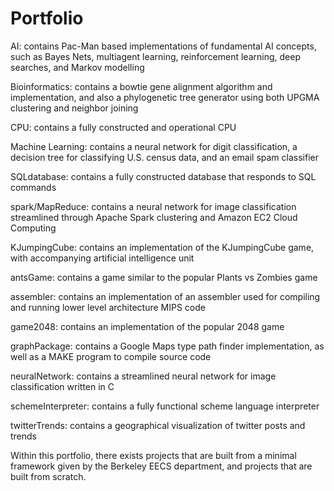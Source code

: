 # Portfolio
AI:
	contains Pac-Man based implementations of fundamental AI concepts, such as Bayes Nets, multiagent learning, reinforcement learning, deep searches, and Markov modelling 
	
Bioinformatics: 
	contains a bowtie gene alignment algorithm and implementation, and also a phylogenetic tree generator using both UPGMA clustering and neighbor joining

CPU:
	contains a fully constructed and operational CPU

Machine Learning:
	contains a neural network for digit classification, a decision tree for classifying U.S. census data, and an email spam classifier

SQLdatabase:
	contains a fully constructed database that responds to SQL commands

spark/MapReduce:
	contains a neural network for image classification streamlined through Apache Spark clustering and Amazon EC2 Cloud Computing

KJumpingCube:
	contains an implementation of the KJumpingCube game, with accompanying artificial intelligence unit

antsGame:
	contains a game similar to the popular Plants vs Zombies game

assembler:
	contains an implementation of an assembler used for compiling and running lower level architecture MIPS code

game2048:
	contains an implementation of the popular 2048 game

graphPackage:
	contains a Google Maps type path finder implementation, as well as a MAKE program to compile source code

neuralNetwork:
	contains a streamlined neural network for image classification written in C

schemeInterpreter:
	contains a fully functional scheme language interpreter

twitterTrends:
	contains a geographical visualization of twitter posts and trends


Within this portfolio, there exists projects that are built from a minimal framework given by the Berkeley EECS department, and projects that are built from scratch.

